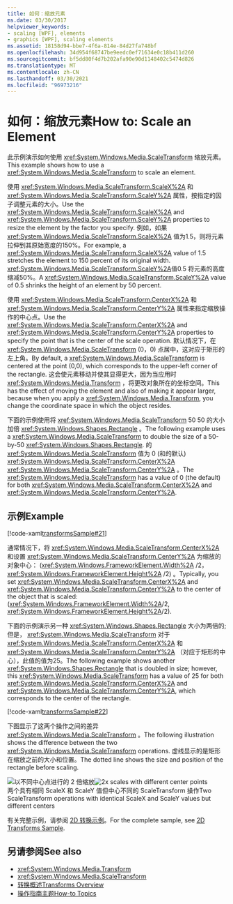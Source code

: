 ```yaml
---
title: 如何：缩放元素
ms.date: 03/30/2017
helpviewer_keywords:
- scaling [WPF], elements
- graphics [WPF], scaling elements
ms.assetid: 18158d94-bbe7-4f6a-814e-84d27fa748bf
ms.openlocfilehash: 34d954f68747be9eedc0ef71634e0c18b411d260
ms.sourcegitcommit: bf5dd80f4d7b202afa90e90d1148402c5474d826
ms.translationtype: MT
ms.contentlocale: zh-CN
ms.lasthandoff: 03/30/2021
ms.locfileid: "96973216"
---
```

# <a name="how-to-scale-an-element"></a><span data-ttu-id="2b037-102">如何：缩放元素</span><span class="sxs-lookup"><span data-stu-id="2b037-102">How to: Scale an Element</span></span>
<span data-ttu-id="2b037-103">此示例演示如何使用 <xref:System.Windows.Media.ScaleTransform> 缩放元素。</span><span class="sxs-lookup"><span data-stu-id="2b037-103">This example shows how to use a <xref:System.Windows.Media.ScaleTransform> to scale an element.</span></span>  
  
 <span data-ttu-id="2b037-104">使用 <xref:System.Windows.Media.ScaleTransform.ScaleX%2A> 和 <xref:System.Windows.Media.ScaleTransform.ScaleY%2A> 属性，按指定的因子调整元素的大小。</span><span class="sxs-lookup"><span data-stu-id="2b037-104">Use the <xref:System.Windows.Media.ScaleTransform.ScaleX%2A> and <xref:System.Windows.Media.ScaleTransform.ScaleY%2A> properties to resize the element by the factor you specify.</span></span> <span data-ttu-id="2b037-105">例如，如果 <xref:System.Windows.Media.ScaleTransform.ScaleX%2A> 值为1.5，则将元素拉伸到其原始宽度的150%。</span><span class="sxs-lookup"><span data-stu-id="2b037-105">For example, a <xref:System.Windows.Media.ScaleTransform.ScaleX%2A> value of 1.5 stretches the element to 150 percent of its original width.</span></span> <span data-ttu-id="2b037-106"><xref:System.Windows.Media.ScaleTransform.ScaleY%2A>值0.5 将元素的高度缩减50%。</span><span class="sxs-lookup"><span data-stu-id="2b037-106">A <xref:System.Windows.Media.ScaleTransform.ScaleY%2A> value of 0.5 shrinks the height of an element by 50 percent.</span></span>  
  
 <span data-ttu-id="2b037-107">使用 <xref:System.Windows.Media.ScaleTransform.CenterX%2A> 和 <xref:System.Windows.Media.ScaleTransform.CenterY%2A> 属性来指定缩放操作的中心点。</span><span class="sxs-lookup"><span data-stu-id="2b037-107">Use the <xref:System.Windows.Media.ScaleTransform.CenterX%2A> and <xref:System.Windows.Media.ScaleTransform.CenterY%2A> properties to specify the point that is the center of the scale operation.</span></span> <span data-ttu-id="2b037-108">默认情况下，在 <xref:System.Windows.Media.ScaleTransform> (0，0) 点居中，这对应于矩形的左上角。</span><span class="sxs-lookup"><span data-stu-id="2b037-108">By default, a <xref:System.Windows.Media.ScaleTransform> is centered at the point (0,0), which corresponds to the upper-left corner of the rectangle.</span></span> <span data-ttu-id="2b037-109">这会使元素移动并使其显得更大，因为当应用时 <xref:System.Windows.Media.Transform> ，将更改对象所在的坐标空间。</span><span class="sxs-lookup"><span data-stu-id="2b037-109">This has the effect of moving the element and also of making it appear larger, because when you apply a <xref:System.Windows.Media.Transform>, you change the coordinate space in which the object resides.</span></span>  
  
 <span data-ttu-id="2b037-110">下面的示例使用将 <xref:System.Windows.Media.ScaleTransform> 50 50 的大小加倍 <xref:System.Windows.Shapes.Rectangle> 。</span><span class="sxs-lookup"><span data-stu-id="2b037-110">The following example uses a <xref:System.Windows.Media.ScaleTransform> to double the size of a 50-by-50 <xref:System.Windows.Shapes.Rectangle>.</span></span> <span data-ttu-id="2b037-111">的 <xref:System.Windows.Media.ScaleTransform> 值为 0 (和的默认) <xref:System.Windows.Media.ScaleTransform.CenterX%2A> <xref:System.Windows.Media.ScaleTransform.CenterY%2A> 。</span><span class="sxs-lookup"><span data-stu-id="2b037-111">The <xref:System.Windows.Media.ScaleTransform> has a value of 0 (the default) for both <xref:System.Windows.Media.ScaleTransform.CenterX%2A> and <xref:System.Windows.Media.ScaleTransform.CenterY%2A>.</span></span>  
  
## <a name="example"></a><span data-ttu-id="2b037-112">示例</span><span class="sxs-lookup"><span data-stu-id="2b037-112">Example</span></span>  
 [!code-xaml[transformsSample#21](~/samples/snippets/csharp/VS_Snippets_Wpf/transformsSample/CS/ScaleTransformExample.xaml#21)]  
  
 <span data-ttu-id="2b037-113">通常情况下，将 <xref:System.Windows.Media.ScaleTransform.CenterX%2A> 和设置 <xref:System.Windows.Media.ScaleTransform.CenterY%2A> 为缩放的对象中心： (<xref:System.Windows.FrameworkElement.Width%2A> /2， <xref:System.Windows.FrameworkElement.Height%2A> /2) 。</span><span class="sxs-lookup"><span data-stu-id="2b037-113">Typically, you set <xref:System.Windows.Media.ScaleTransform.CenterX%2A> and <xref:System.Windows.Media.ScaleTransform.CenterY%2A> to the center of the object that is scaled: (<xref:System.Windows.FrameworkElement.Width%2A>/2, <xref:System.Windows.FrameworkElement.Height%2A>/2).</span></span>  
  
 <span data-ttu-id="2b037-114">下面的示例演示另一种 <xref:System.Windows.Shapes.Rectangle> 大小为两倍的; 但是， <xref:System.Windows.Media.ScaleTransform> 对于 <xref:System.Windows.Media.ScaleTransform.CenterX%2A> 和 <xref:System.Windows.Media.ScaleTransform.CenterY%2A> （对应于矩形的中心），此值的值为25。</span><span class="sxs-lookup"><span data-stu-id="2b037-114">The following example shows another <xref:System.Windows.Shapes.Rectangle> that is doubled in size; however, this <xref:System.Windows.Media.ScaleTransform> has a value of 25 for both <xref:System.Windows.Media.ScaleTransform.CenterX%2A> and <xref:System.Windows.Media.ScaleTransform.CenterY%2A>, which corresponds to the center of the rectangle.</span></span>  
  
 [!code-xaml[transformsSample#22](~/samples/snippets/csharp/VS_Snippets_Wpf/transformsSample/CS/ScaleTransformExample.xaml#22)]  
  
 <span data-ttu-id="2b037-115">下图显示了这两个操作之间的差异 <xref:System.Windows.Media.ScaleTransform> 。</span><span class="sxs-lookup"><span data-stu-id="2b037-115">The following illustration shows the difference between the two <xref:System.Windows.Media.ScaleTransform> operations.</span></span> <span data-ttu-id="2b037-116">虚线显示的是矩形在缩放之前的大小和位置。</span><span class="sxs-lookup"><span data-stu-id="2b037-116">The dotted line shows the size and position of the rectangle before scaling.</span></span>  
  
 <span data-ttu-id="2b037-117">![以不同中心点进行的 2 倍缩放](./media/wcpsdk-graphicsmm-scalecenter.gif "wcpsdk_graphicsmm_scalecenter")</span><span class="sxs-lookup"><span data-stu-id="2b037-117">![2x scales with different center points](./media/wcpsdk-graphicsmm-scalecenter.gif "wcpsdk_graphicsmm_scalecenter")</span></span>  
<span data-ttu-id="2b037-118">两个具有相同 ScaleX 和 ScaleY 值但中心不同的 ScaleTransform 操作</span><span class="sxs-lookup"><span data-stu-id="2b037-118">Two ScaleTransform operations with identical ScaleX and ScaleY values but different centers</span></span>  
  
 <span data-ttu-id="2b037-119">有关完整示例，请参阅 [2D 转换示例](https://github.com/Microsoft/WPF-Samples/tree/master/Graphics/2DTransforms)。</span><span class="sxs-lookup"><span data-stu-id="2b037-119">For the complete sample, see [2D Transforms Sample](https://github.com/Microsoft/WPF-Samples/tree/master/Graphics/2DTransforms).</span></span>  
  
## <a name="see-also"></a><span data-ttu-id="2b037-120">另请参阅</span><span class="sxs-lookup"><span data-stu-id="2b037-120">See also</span></span>

- <xref:System.Windows.Media.Transform>
- <xref:System.Windows.Media.ScaleTransform>
- [<span data-ttu-id="2b037-121">转换概述</span><span class="sxs-lookup"><span data-stu-id="2b037-121">Transforms Overview</span></span>](transforms-overview.md)
- [<span data-ttu-id="2b037-122">操作指南主题</span><span class="sxs-lookup"><span data-stu-id="2b037-122">How-to Topics</span></span>](transformations-how-to-topics.md)
